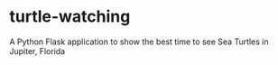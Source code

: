 # turtle-watching
A Python Flask application to show the best time to see Sea Turtles in Jupiter, Florida
